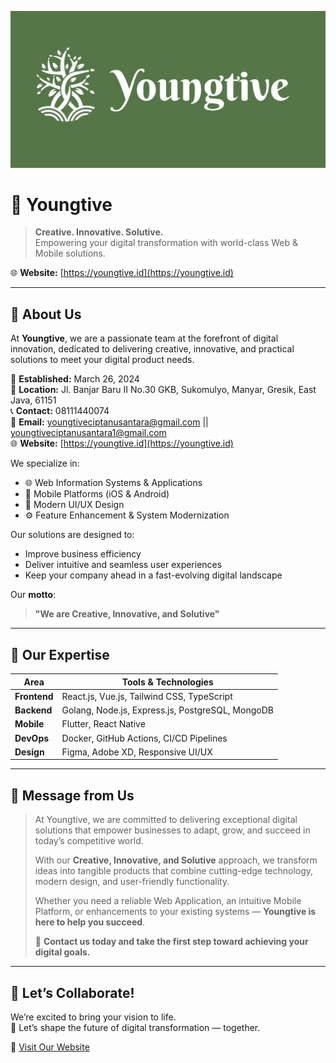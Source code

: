 <p align="center">
  <img src="banner.jpg" alt="Youngtive Banner" />
</p>

# 🚀 Youngtive

> **Creative. Innovative. Solutive.**  
Empowering your digital transformation with world-class Web & Mobile solutions.

🌐 **Website:** [https://youngtive.id](https://youngtive.id)

---

## 🧠 About Us

At **Youngtive**, we are a passionate team at the forefront of digital innovation, dedicated to delivering creative, innovative, and practical solutions to meet your digital product needs.

📅 **Established:** March 26, 2024  
📍 **Location:** Jl. Banjar Baru II No.30 GKB, Sukomulyo, Manyar, Gresik, East Java, 61151  
📞 **Contact:** 08111440074  
📧 **Email:** youngtiveciptanusantara@gmail.com || youngtiveciptanusantara1@gmail.com  
🌐 **Website:** [https://youngtive.id](https://youngtive.id)

We specialize in:

- 🌐 Web Information Systems & Applications  
- 📱 Mobile Platforms (iOS & Android)  
- 🎨 Modern UI/UX Design  
- ⚙️ Feature Enhancement & System Modernization

Our solutions are designed to:
- Improve business efficiency  
- Deliver intuitive and seamless user experiences  
- Keep your company ahead in a fast-evolving digital landscape

Our **motto**:  
> **"We are Creative, Innovative, and Solutive"**

---

## 💼 Our Expertise

| Area                  | Tools & Technologies                                          |
|-----------------------|---------------------------------------------------------------|
| **Frontend**          | React.js, Vue.js, Tailwind CSS, TypeScript                   |
| **Backend**           | Golang, Node.js, Express.js, PostgreSQL, MongoDB             |
| **Mobile**            | Flutter, React Native                                        |
| **DevOps**            | Docker, GitHub Actions, CI/CD Pipelines                      |
| **Design**            | Figma, Adobe XD, Responsive UI/UX                            |

---

## 💬 Message from Us

> At Youngtive, we are committed to delivering exceptional digital solutions that empower businesses to adapt, grow, and succeed in today’s competitive world.  
>
> With our **Creative, Innovative, and Solutive** approach, we transform ideas into tangible products that combine cutting-edge technology, modern design, and user-friendly functionality.  
>
> Whether you need a reliable Web Application, an intuitive Mobile Platform, or enhancements to your existing systems — **Youngtive is here to help you succeed**.  
>
> 📨 **Contact us today and take the first step toward achieving your digital goals.**

---

## 🤝 Let’s Collaborate!

We’re excited to bring your vision to life.  
🌟 Let’s shape the future of digital transformation — together.

🔗 [Visit Our Website](https://youngtive.id)
